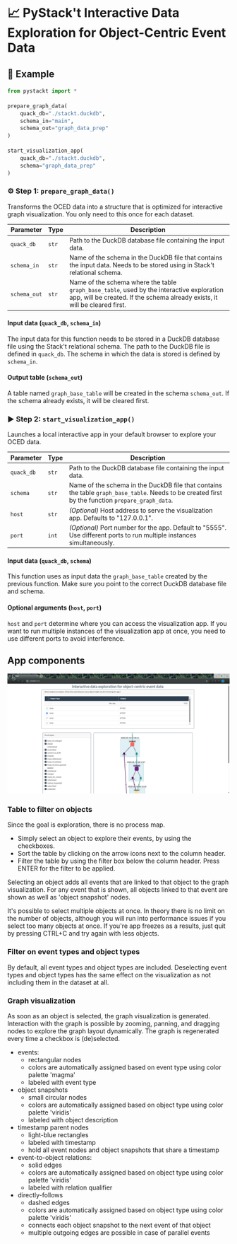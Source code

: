# 📈 PyStack't Interactive Data Exploration for Object-Centric Event Data

## 📝 Example

```python
from pystackt import *

prepare_graph_data(
    quack_db="./stackt.duckdb",
    schema_in="main",
    schema_out="graph_data_prep"
)

start_visualization_app(
    quack_db="./stackt.duckdb",
    schema="graph_data_prep"
)
```

### ⚙️ Step 1: `prepare_graph_data()`
Transforms the OCED data into a structure that is optimized for interactive graph visualization. You only need to this once for each dataset.

| Parameter     | Type   | Description                                                  |
|---------------|--------|--------------------------------------------------------------|
| `quack_db`    | `str`  | Path to the DuckDB database file containing the input data.  |
| `schema_in`   | `str`  | Name of the schema in the DuckDB file that contains the input data. Needs to be stored using in Stack't relational schema. |
| `schema_out`  | `str`  | Name of the schema where the table `graph_base_table`, used by the interactive exploration app,  will be created. If the schema already exists, it will be cleared first. |

#### Input data (`quack_db`, `schema_in`)
The input data for this function needs to be stored in a DuckDB database file using the Stack't relational schema. The path to the DuckDB file is defined in `quack_db`. The schema in which the data is stored is defined by `schema_in`.

#### Output table (`schema_out`)
A table named `graph_base_table` will be created in the schema `schema_out`. If the schema already exists, it will be cleared first.


### ▶️ Step 2: `start_visualization_app()`
Launches a local interactive app in your default browser to explore your OCED data.

| Parameter     | Type   | Description                                                  |
|---------------|--------|--------------------------------------------------------------|
| `quack_db`    | `str`  | Path to the DuckDB database file containing the input data.  |
| `schema`      | `str`  | Name of the schema in the DuckDB file that contains the table `graph_base_table`. Needs to be created first by the function `prepare_graph_data`. |
| `host`        | `str`  | *(Optional)* Host address to serve the visualization app. Defaults to "127.0.0.1". |
| `port`        | `int`  | *(Optional)* Port number for the app. Default to "5555". Use different ports to run multiple instances simultaneously.  |

#### Input data (`quack_db`, `schema`)
This function uses as input data the `graph_base_table` created by the previous function. Make sure you point to the correct DuckDB database file and schema.

#### Optional arguments (`host`, `port`)
`host` and `port` determine where you can access the visualization app. If you want to run multiple instances of the visualization app at once, you need to use different ports to avoid interference.

## App components

![](app_screenshot.png)

### Table to filter on objects

Since the goal is exploration, there is no process map. 
- Simply select an object to explore their events, by using the checkboxes.
- Sort the table by clicking on the arrow icons next to the column header.
- Filter the table by using the filter box below the column header. Press ENTER for the filter to be applied.

Selecting an object adds all events that are linked to that object to the graph visualization. For any event that is shown, all objects linked to that event are shown as well as 'object snapshot' nodes.

It's possible to select multiple objects at once. In theory there is no limit on the number of objects, although you will run into performance issues if you select too many objects at once. If you're app freezes as a results, just quit by pressing CTRL+C and try again with less objects.


### Filter on event types and object types

By default, all event types and object types are included. Deselecting event types and object types has the same effect on the visualization as not including them in the dataset at all.


### Graph visualization

As soon as an object is selected, the graph visualization is generated. 
Interaction with the graph is possible by zooming, panning, and dragging nodes to explore the graph layout dynamically.
The graph is regenerated every time a checkbox is (de)selected.

- events: 
    - rectangular nodes
    - colors are automatically assigned based on event type using color palette 'magma'
    - labeled with event type
- object snapshots
    - small circular nodes
    - colors are automatically assigned based on object type using color palette 'viridis'
    - labeled with object description
- timestamp parent nodes
    - light-blue rectangles
    - labeled with timestamp
    - hold all event nodes and object snapshots that share a timestamp
- event-to-object relations:
    - solid edges
    - colors are automatically assigned based on object type using color palette 'viridis'
    - labeled with relation qualifier
- directly-follows
    - dashed edges
    - colors are automatically assigned based on object type using color palette 'viridis'
    - connects each object snapshot to the next event of that object
    - multiple outgoing edges are possible in case of parallel events
